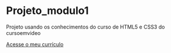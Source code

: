 # Projeto_modulo1
 Projeto usando os conhecimentos do curso de HTML5 e CSS3 do cursoemvideo

<a href="https://emanuelgmachado.github.io/Curriculo_Emanuel/" target="_blank"> Acesse o meu currículo </a>
